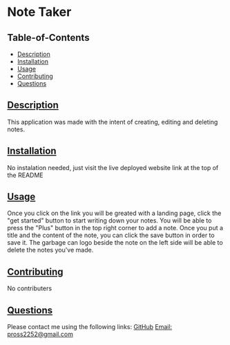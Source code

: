 # Note Taker
    
## Table-of-Contents
* [Description](#description)
* [Installation](#installation)
* [Usage](#usage)
* [Contributing](#contributing)
* [Questions](#questions)
    
## [Description](#table-of-contents)
This application was made with the intent of creating, editing and deleting notes.
## [Installation](#table-of-contents)
No instalation needed, just visit the live deployed website link at the top of the README
## [Usage](#table-of-contents)
Once you click on the link you will be greated with a landing page, click the "get started" button to start writing down your notes. You will be able to press the "Plus" button in the top right corner to add a note. Once you put a title and the content of the note, you can click the save button in order to save it. The garbage can logo beside the note on the left side will be able to delete the notes you've made.
    
## [Contributing](#table-of-contents)
No contributers 
    
## [Questions](#table-of-contents)
Please contact me using the following links:
[GitHub](https://github.com/SqPR99)
[Email: pross2252@gmail.com](mailto:pross2252@gmail.com)